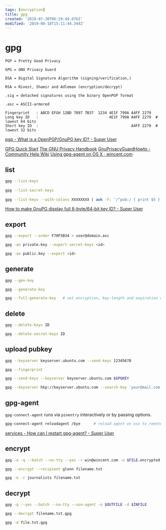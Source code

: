 ```yaml
---
tags: [encryption]
title: gpg
created: '2019-07-30T06:19:49.076Z'
modified: '2019-08-18T15:11:44.344Z'
---
```


# gpg

`PGP = Pretty Good Privacy`

`GPG = GNU Privacy Guard`

`DSA = Digital Signature Algorithm (signing/verification,)`

`RSA = Rivest, Shamir and Adleman (encryption/decrypt)`

`.sig = detached signatures using the binary OpenPGP format`

`.asc = ASCII-armored`

```
Fingerprint   : ABCD EFGH 12BD 7897 7B37  1234 4E1F 799A A4FF 2279
Long key ID   :                                4E1F 799A A4FF 2279  # lowest 64 bits
Short key ID  :                                          A4FF 2279  # lowest 32 bits
```
[pgp - What is a OpenPGP/GnuPG key ID? - Super User](https://superuser.com/a/769488/341187)

[GPG Quick Start](https://www.madboa.com/geek/gpg-quickstart/)
[The GNU Privacy Handbook](https://www.gnupg.org/gph/en/manual.html)
[GnuPrivacyGuardHowto - Community Help Wiki](https://help.ubuntu.com/community/GnuPrivacyGuardHowto)
[Using gpg-agent on OS X · wincent.com](https://wincent.com/wiki/Using_gpg-agent_on_OS_X)


## list
```sh
gpg --list-keys 
 
gpg --list-secret-keys 
 
gpg --list-keys --with-colons XXXXXXXX | awk -F: '/^pub:/ { print $5 }'
````
[How to make GnuPG display full 8-byte/64-bit key ID? - Super User](https://superuser.com/a/619153/341187)

## export
```sh
gpg --export --armor F70F5B34 > user@domain.asc

gpg -ao private.key --export-secret-keys <id>

gpg -ao public.key --export <id>
```

## generate
```sh
gpg --gen-key

gpg --generate-key

gpg --full-generate-key   # set encryption, key-length and expiration date !
````

## delete
```sh
gpg --delete-keys ID

gpg --delete-secret-keys ID
````

## upload pubkey
```sh
gpg --keyserver keyserver.ubuntu.com --send-keys 12345678

gpg --fingerprint

gpg --send-keys --keyserver keyserver.ubuntu.com $GPGKEY

gpg --keyserver hkp://keyserver.ubuntu.com --search-key 'your@mail.com'
```

## gpg-agent

`gpg-connect-agent` runs via `pinentry` interactively or by passing options.

```sh
gpg-connect-agent reloadagent /bye      # reload agent on osx to reenter passphrase for gpg
```
[services - How can I restart gpg-agent? - Super User](https://superuser.com/a/1183544/341187)


## encrypt

```sh
gpg -a -q --batch --no-tty --yes -r win@wincent.com -o $FILE.encrypted -e $FILE

gpg --encrypt --recipient glenn filename.txt

gpg -e -r journalists filename.txt
```

## decrypt

```sh
gpg -q --yes --batch --no-tty --use-agent -o $OUTFILE -d $INFILE

gpg --decrypt filename.txt.gpg

gpg -d file.txt.gpg
```
